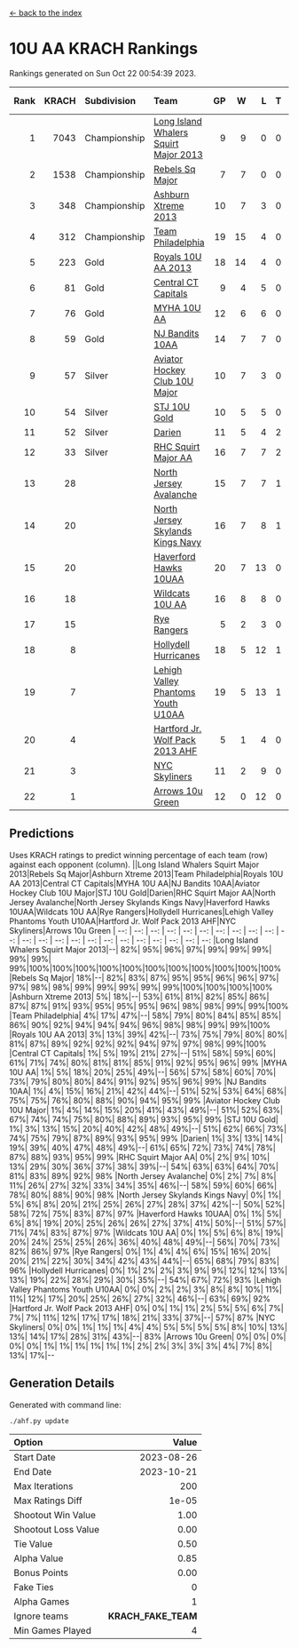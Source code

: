 [<- back to the index](readme.md)
# 10U AA KRACH Rankings
Rankings generated on Sun Oct 22 00:54:39 2023.

Rank|KRACH|Subdivision|Team|GP|W|L|T|OTW|OTL|SoS|Exp Wins|Win Diff
---:|---:|:---|:---|---:|---:|---:|---:|---:|---:|---:|---:|---:
1|7043|Championship|[Long Island Whalers Squirt Major 2013](https://gamesheetstats.com/seasons/3659/teams/140229/schedule)|9|9|0|0|0|0|115|9.8|-0.0
2|1538|Championship|[Rebels Sq Major](https://gamesheetstats.com/seasons/3659/teams/140243/schedule)|7|7|0|0|0|0|30|7.8|-0.0
3|348|Championship|[Ashburn Xtreme 2013](https://gamesheetstats.com/seasons/3659/teams/140230/schedule)|10|7|3|0|0|0|755|7.9|0.0
4|312|Championship|[Team Philadelphia](https://gamesheetstats.com/seasons/3659/teams/140238/schedule)|19|15|4|0|0|0|429|15.9|0.0
5|223|Gold|[Royals 10U AA 2013](https://gamesheetstats.com/seasons/3659/teams/140237/schedule)|18|14|4|0|1|1|443|14.9|0.0
6|81|Gold|[Central CT Capitals](https://gamesheetstats.com/seasons/3659/teams/140231/schedule)|9|4|5|0|0|0|945|4.9|0.0
7|76|Gold|[MYHA 10U AA](https://gamesheetstats.com/seasons/3659/teams/140235/schedule)|12|6|6|0|0|0|733|6.9|0.0
8|59|Gold|[NJ Bandits 10AA](https://gamesheetstats.com/seasons/3659/teams/140232/schedule)|14|7|7|0|0|1|563|7.9|0.0
9|57|Silver|[Aviator Hockey Club 10U Major](https://gamesheetstats.com/seasons/3659/teams/140244/schedule)|10|7|3|0|0|0|28|7.9|0.0
10|54|Silver|[STJ 10U Gold](https://gamesheetstats.com/seasons/3659/teams/140234/schedule)|10|5|5|0|1|1|111|5.9|0.0
11|52|Silver|[Darien](https://gamesheetstats.com/seasons/3659/teams/140245/schedule)|11|5|4|2|0|0|179|6.9|0.0
12|33|Silver|[RHC Squirt Major AA](https://gamesheetstats.com/seasons/3659/teams/140241/schedule)|16|7|7|2|1|0|477|8.9|0.0
13|28||[North Jersey Avalanche](https://gamesheetstats.com/seasons/3659/teams/140249/schedule)|15|7|7|1|0|0|70|8.4|0.0
14|20||[North Jersey Skylands Kings Navy](https://gamesheetstats.com/seasons/3659/teams/140247/schedule)|16|7|8|1|0|1|47|8.4|0.0
15|20||[Haverford Hawks 10UAA](https://gamesheetstats.com/seasons/3659/teams/140236/schedule)|20|7|13|0|0|0|165|7.9|0.0
16|18||[Wildcats 10U AA](https://gamesheetstats.com/seasons/3659/teams/140250/schedule)|16|8|8|0|1|0|42|8.9|0.0
17|15||[Rye Rangers](https://gamesheetstats.com/seasons/3659/teams/140242/schedule)|5|2|3|0|0|0|94|2.9|0.0
18|8||[Hollydell Hurricanes](https://gamesheetstats.com/seasons/3659/teams/140240/schedule)|18|5|12|1|0|0|497|6.4|0.0
19|7||[Lehigh Valley Phantoms Youth U10AA](https://gamesheetstats.com/seasons/3659/teams/140239/schedule)|19|5|13|1|0|0|406|6.4|0.0
20|4||[Hartford Jr. Wolf Pack 2013 AHF](https://gamesheetstats.com/seasons/3659/teams/140246/schedule)|5|1|4|0|0|0|274|1.9|0.0
21|3||[NYC Skyliners](https://gamesheetstats.com/seasons/3659/teams/140252/schedule)|11|2|9|0|0|0|35|2.9|0.0
22|1||[Arrows 10u Green](https://gamesheetstats.com/seasons/3659/teams/140251/schedule)|12|0|12|0|0|0|147|0.9|0.0

## Predictions
Uses KRACH ratings to predict winning percentage of each team (row) against each opponent (column).
||Long Island Whalers Squirt Major 2013|Rebels Sq Major|Ashburn Xtreme 2013|Team Philadelphia|Royals 10U AA 2013|Central CT Capitals|MYHA 10U AA|NJ Bandits 10AA|Aviator Hockey Club 10U Major|STJ 10U Gold|Darien|RHC Squirt Major AA|North Jersey Avalanche|North Jersey Skylands Kings Navy|Haverford Hawks 10UAA|Wildcats 10U AA|Rye Rangers|Hollydell Hurricanes|Lehigh Valley Phantoms Youth U10AA|Hartford Jr. Wolf Pack 2013 AHF|NYC Skyliners|Arrows 10u Green
| --: | --: | --: | --: | --: | --: | --: | --: | --: | --: | --: | --: | --: | --: | --: | --: | --: | --: | --: | --: | --: | --: | --: 
|Long Island Whalers Squirt Major 2013|--| 82%| 95%| 96%| 97%| 99%| 99%| 99%| 99%| 99%| 99%|100%|100%|100%|100%|100%|100%|100%|100%|100%|100%|100%
|Rebels Sq Major| 18%|--| 82%| 83%| 87%| 95%| 95%| 96%| 96%| 97%| 97%| 98%| 98%| 99%| 99%| 99%| 99%| 99%|100%|100%|100%|100%
|Ashburn Xtreme 2013|  5%| 18%|--| 53%| 61%| 81%| 82%| 85%| 86%| 87%| 87%| 91%| 93%| 95%| 95%| 95%| 96%| 98%| 98%| 99%| 99%|100%
|Team Philadelphia|  4%| 17%| 47%|--| 58%| 79%| 80%| 84%| 85%| 85%| 86%| 90%| 92%| 94%| 94%| 94%| 96%| 98%| 98%| 99%| 99%|100%
|Royals 10U AA 2013|  3%| 13%| 39%| 42%|--| 73%| 75%| 79%| 80%| 80%| 81%| 87%| 89%| 92%| 92%| 92%| 94%| 97%| 97%| 98%| 99%|100%
|Central CT Capitals|  1%|  5%| 19%| 21%| 27%|--| 51%| 58%| 59%| 60%| 61%| 71%| 74%| 80%| 81%| 81%| 85%| 91%| 92%| 95%| 96%| 99%
|MYHA 10U AA|  1%|  5%| 18%| 20%| 25%| 49%|--| 56%| 57%| 58%| 60%| 70%| 73%| 79%| 80%| 80%| 84%| 91%| 92%| 95%| 96%| 99%
|NJ Bandits 10AA|  1%|  4%| 15%| 16%| 21%| 42%| 44%|--| 51%| 52%| 53%| 64%| 68%| 75%| 75%| 76%| 80%| 88%| 90%| 94%| 95%| 99%
|Aviator Hockey Club 10U Major|  1%|  4%| 14%| 15%| 20%| 41%| 43%| 49%|--| 51%| 52%| 63%| 67%| 74%| 74%| 75%| 80%| 88%| 89%| 93%| 95%| 99%
|STJ 10U Gold|  1%|  3%| 13%| 15%| 20%| 40%| 42%| 48%| 49%|--| 51%| 62%| 66%| 73%| 74%| 75%| 79%| 87%| 89%| 93%| 95%| 99%
|Darien|  1%|  3%| 13%| 14%| 19%| 39%| 40%| 47%| 48%| 49%|--| 61%| 65%| 72%| 73%| 74%| 78%| 87%| 88%| 93%| 95%| 99%
|RHC Squirt Major AA|  0%|  2%|  9%| 10%| 13%| 29%| 30%| 36%| 37%| 38%| 39%|--| 54%| 63%| 63%| 64%| 70%| 81%| 83%| 89%| 92%| 98%
|North Jersey Avalanche|  0%|  2%|  7%|  8%| 11%| 26%| 27%| 32%| 33%| 34%| 35%| 46%|--| 58%| 59%| 60%| 66%| 78%| 80%| 88%| 90%| 98%
|North Jersey Skylands Kings Navy|  0%|  1%|  5%|  6%|  8%| 20%| 21%| 25%| 26%| 27%| 28%| 37%| 42%|--| 50%| 52%| 58%| 72%| 75%| 83%| 87%| 97%
|Haverford Hawks 10UAA|  0%|  1%|  5%|  6%|  8%| 19%| 20%| 25%| 26%| 26%| 27%| 37%| 41%| 50%|--| 51%| 57%| 71%| 74%| 83%| 87%| 97%
|Wildcats 10U AA|  0%|  1%|  5%|  6%|  8%| 19%| 20%| 24%| 25%| 25%| 26%| 36%| 40%| 48%| 49%|--| 56%| 70%| 73%| 82%| 86%| 97%
|Rye Rangers|  0%|  1%|  4%|  4%|  6%| 15%| 16%| 20%| 20%| 21%| 22%| 30%| 34%| 42%| 43%| 44%|--| 65%| 68%| 79%| 83%| 96%
|Hollydell Hurricanes|  0%|  1%|  2%|  2%|  3%|  9%|  9%| 12%| 12%| 13%| 13%| 19%| 22%| 28%| 29%| 30%| 35%|--| 54%| 67%| 72%| 93%
|Lehigh Valley Phantoms Youth U10AA|  0%|  0%|  2%|  2%|  3%|  8%|  8%| 10%| 11%| 11%| 12%| 17%| 20%| 25%| 26%| 27%| 32%| 46%|--| 63%| 69%| 92%
|Hartford Jr. Wolf Pack 2013 AHF|  0%|  0%|  1%|  1%|  2%|  5%|  5%|  6%|  7%|  7%|  7%| 11%| 12%| 17%| 17%| 18%| 21%| 33%| 37%|--| 57%| 87%
|NYC Skyliners|  0%|  0%|  1%|  1%|  1%|  4%|  4%|  5%|  5%|  5%|  5%|  8%| 10%| 13%| 13%| 14%| 17%| 28%| 31%| 43%|--| 83%
|Arrows 10u Green|  0%|  0%|  0%|  0%|  0%|  1%|  1%|  1%|  1%|  1%|  1%|  2%|  2%|  3%|  3%|  3%|  4%|  7%|  8%| 13%| 17%|--

## Generation Details

Generated with command line:
```
./ahf.py update
```

| Option | Value |
| :----- | ----: |
| Start Date | 2023-08-26 |
| End Date | 2023-10-21 |
| Max Iterations | 200 |
| Max Ratings Diff | 1e-05 |
| Shootout Win Value | 1.00 |
| Shootout Loss Value | 0.00 |
| Tie Value | 0.50 |
| Alpha Value | 0.85 |
| Bonus Points | 0.00 |
| Fake Ties | 0 |
| Alpha Games | 1 |
| Ignore teams | __KRACH_FAKE_TEAM__ |
| Min Games Played | 4 |

